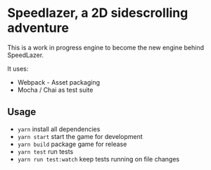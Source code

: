 # Speedlazer, a 2D sidescrolling adventure

This is a work in progress engine to become the new
engine behind SpeedLazer.

It uses:

- Webpack - Asset packaging
- Mocha / Chai as test suite

## Usage

- `yarn` install all dependencies
- `yarn start` start the game for development
- `yarn build` package game for release
- `yarn test` run tests
- `yarn run test:watch` keep tests running on file changes
